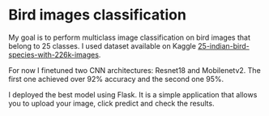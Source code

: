 # Bird images classification

My goal is to perform multiclass image classification on bird images that belong to 25 classes. I used dataset available on Kaggle [25-indian-bird-species-with-226k-images](https://www.kaggle.com/datasets/arjunbasandrai/25-indian-bird-species-with-226k-images).

For now I finetuned two CNN architectures: Resnet18 and Mobilenetv2. The first one achieved over 92% accuracy and the second one 95%.

I deployed the best model using Flask. It is a simple application that allows you to upload your image, click predict and check the results.